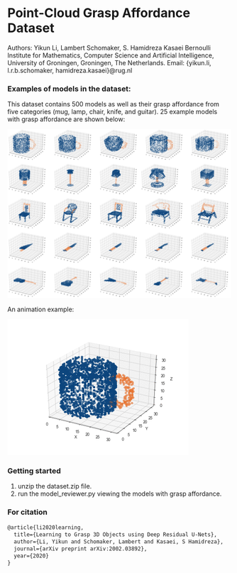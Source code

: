 # Point-Cloud Grasp Affordance Dataset

Authors: 
Yikun Li, Lambert Schomaker, S. Hamidreza Kasaei
Bernoulli Institute for Mathematics, Computer Science and Artificial Intelligence, University of Groningen, Groningen, The Netherlands.
Email: {yikun.li, l.r.b.schomaker, hamidreza.kasaei}@rug.nl

### Examples of models in the dataset:

This dataset contains 500 models as well as their grasp affordance from five categories (mug, lamp, chair, knife, and guitar).
25 example models with grasp affordance are shown below:

![Examples](/images/examples.jpg)

An animation example:

![Animation Example](/images/animation.gif)

### Getting started

1. unzip the dataset.zip file.
1. run the model_reviewer.py viewing the models with grasp affordance.

### For citation

```
@article{li2020learning,
  title={Learning to Grasp 3D Objects using Deep Residual U-Nets},
  author={Li, Yikun and Schomaker, Lambert and Kasaei, S Hamidreza},
  journal={arXiv preprint arXiv:2002.03892},
  year={2020}
}
```